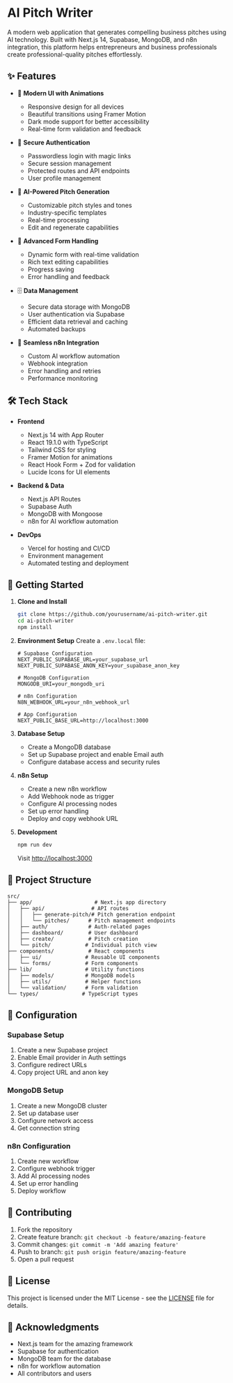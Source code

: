 # AI Pitch Writer

A modern web application that generates compelling business pitches using AI technology. Built with Next.js 14, Supabase, MongoDB, and n8n integration, this platform helps entrepreneurs and business professionals create professional-quality pitches effortlessly.

## ✨ Features

- 🚀 **Modern UI with Animations**
  - Responsive design for all devices
  - Beautiful transitions using Framer Motion
  - Dark mode support for better accessibility
  - Real-time form validation and feedback

- 🔐 **Secure Authentication**
  - Passwordless login with magic links
  - Secure session management
  - Protected routes and API endpoints
  - User profile management

- 🤖 **AI-Powered Pitch Generation**
  - Customizable pitch styles and tones
  - Industry-specific templates
  - Real-time processing
  - Edit and regenerate capabilities

- 📝 **Advanced Form Handling**
  - Dynamic form with real-time validation
  - Rich text editing capabilities
  - Progress saving
  - Error handling and feedback

- 🗄️ **Data Management**
  - Secure data storage with MongoDB
  - User authentication via Supabase
  - Efficient data retrieval and caching
  - Automated backups

- 🔄 **Seamless n8n Integration**
  - Custom AI workflow automation
  - Webhook integration
  - Error handling and retries
  - Performance monitoring

## 🛠️ Tech Stack

- **Frontend**
  - Next.js 14 with App Router
  - React 19.1.0 with TypeScript
  - Tailwind CSS for styling
  - Framer Motion for animations
  - React Hook Form + Zod for validation
  - Lucide Icons for UI elements

- **Backend & Data**
  - Next.js API Routes
  - Supabase Auth
  - MongoDB with Mongoose
  - n8n for AI workflow automation

- **DevOps**
  - Vercel for hosting and CI/CD
  - Environment management
  - Automated testing and deployment

## 🚀 Getting Started

1. **Clone and Install**
   ```bash
   git clone https://github.com/yourusername/ai-pitch-writer.git
   cd ai-pitch-writer
   npm install
   ```

2. **Environment Setup**
   Create a `.env.local` file:
   ```env
   # Supabase Configuration
   NEXT_PUBLIC_SUPABASE_URL=your_supabase_url
   NEXT_PUBLIC_SUPABASE_ANON_KEY=your_supabase_anon_key
   
   # MongoDB Configuration
   MONGODB_URI=your_mongodb_uri
   
   # n8n Configuration
   N8N_WEBHOOK_URL=your_n8n_webhook_url
   
   # App Configuration
   NEXT_PUBLIC_BASE_URL=http://localhost:3000
   ```

3. **Database Setup**
   - Create a MongoDB database
   - Set up Supabase project and enable Email auth
   - Configure database access and security rules

4. **n8n Setup**
   - Create a new n8n workflow
   - Add Webhook node as trigger
   - Configure AI processing nodes
   - Set up error handling
   - Deploy and copy webhook URL

5. **Development**
   ```bash
   npm run dev
   ```
   Visit [http://localhost:3000](http://localhost:3000)

## 📁 Project Structure

```
src/
├── app/                    # Next.js app directory
│   ├── api/               # API routes
│   │   ├── generate-pitch/# Pitch generation endpoint
│   │   └── pitches/      # Pitch management endpoints
│   ├── auth/             # Auth-related pages
│   ├── dashboard/        # User dashboard
│   ├── create/           # Pitch creation
│   └── pitch/           # Individual pitch view
├── components/           # React components
│   ├── ui/              # Reusable UI components
│   └── forms/           # Form components
├── lib/                 # Utility functions
│   ├── models/          # MongoDB models
│   ├── utils/           # Helper functions
│   └── validation/      # Form validation
└── types/              # TypeScript types
```

## 🔧 Configuration

### Supabase Setup
1. Create a new Supabase project
2. Enable Email provider in Auth settings
3. Configure redirect URLs
4. Copy project URL and anon key

### MongoDB Setup
1. Create a new MongoDB cluster
2. Set up database user
3. Configure network access
4. Get connection string

### n8n Configuration
1. Create new workflow
2. Configure webhook trigger
3. Add AI processing nodes
4. Set up error handling
5. Deploy workflow

## 🤝 Contributing

1. Fork the repository
2. Create feature branch: `git checkout -b feature/amazing-feature`
3. Commit changes: `git commit -m 'Add amazing feature'`
4. Push to branch: `git push origin feature/amazing-feature`
5. Open a pull request

## 📝 License

This project is licensed under the MIT License - see the [LICENSE](LICENSE) file for details.

## 🙏 Acknowledgments

- Next.js team for the amazing framework
- Supabase for authentication
- MongoDB team for the database
- n8n for workflow automation
- All contributors and users
